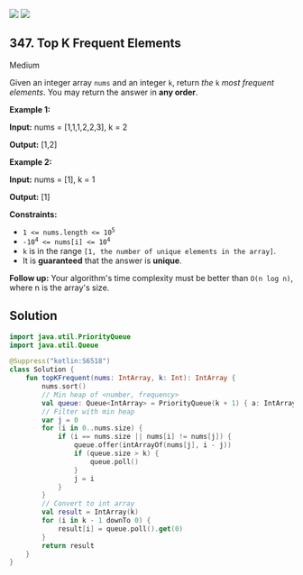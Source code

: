 [![](https://img.shields.io/github/stars/javadev/LeetCode-in-Kotlin?label=Stars&style=flat-square)](https://github.com/javadev/LeetCode-in-Kotlin)
[![](https://img.shields.io/github/forks/javadev/LeetCode-in-Kotlin?label=Fork%20me%20on%20GitHub%20&style=flat-square)](https://github.com/javadev/LeetCode-in-Kotlin/fork)

## 347\. Top K Frequent Elements

Medium

Given an integer array `nums` and an integer `k`, return _the_ `k` _most frequent elements_. You may return the answer in **any order**.

**Example 1:**

**Input:** nums = [1,1,1,2,2,3], k = 2

**Output:** [1,2]

**Example 2:**

**Input:** nums = [1], k = 1

**Output:** [1]

**Constraints:**

*   <code>1 <= nums.length <= 10<sup>5</sup></code>
*   <code>-10<sup>4</sup> <= nums[i] <= 10<sup>4</sup></code>
*   `k` is in the range `[1, the number of unique elements in the array]`.
*   It is **guaranteed** that the answer is **unique**.

**Follow up:** Your algorithm's time complexity must be better than `O(n log n)`, where n is the array's size.

## Solution

```kotlin
import java.util.PriorityQueue
import java.util.Queue

@Suppress("kotlin:S6518")
class Solution {
    fun topKFrequent(nums: IntArray, k: Int): IntArray {
        nums.sort()
        // Min heap of <number, frequency>
        val queue: Queue<IntArray> = PriorityQueue(k + 1) { a: IntArray, b: IntArray -> a[1] - b[1] }
        // Filter with min heap
        var j = 0
        for (i in 0..nums.size) {
            if (i == nums.size || nums[i] != nums[j]) {
                queue.offer(intArrayOf(nums[j], i - j))
                if (queue.size > k) {
                    queue.poll()
                }
                j = i
            }
        }
        // Convert to int array
        val result = IntArray(k)
        for (i in k - 1 downTo 0) {
            result[i] = queue.poll().get(0)
        }
        return result
    }
}
```